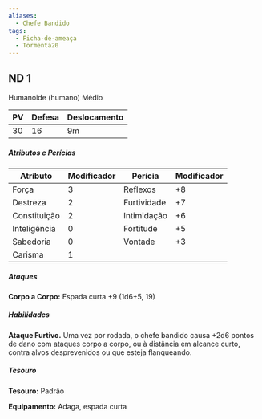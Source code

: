 ```yaml
---
aliases:
  - Chefe Bandido
tags:
  - Ficha-de-ameaça
  - Tormenta20
---
```

## ND 1
Humanoide (humano) Médio

| PV  | Defesa | Deslocamento |
| --- | ------ | ------------ |
|30|16|9m|

##### Atributos e Perícias
| Atributo     | Modificador | Perícia     | Modificador |
| ------------ | ----------- | ----------- | ----------- |
| Força        | 3           | Reflexos    | +8          |
| Destreza     | 2           | Furtividade | +7          |
| Constituição | 2           | Intimidação | +6          |
| Inteligência | 0           | Fortitude   | +5          |
| Sabedoria    | 0           | Vontade     | +3          |
| Carisma      | 1           ||

##### Ataques
**Corpo a Corpo:** Espada curta +9 (1d6+5, 19)

##### Habilidades
**Ataque Furtivo.** Uma vez por rodada, o chefe bandido causa +2d6 pontos de dano com ataques corpo a corpo, ou à distância em alcance curto, contra alvos desprevenidos ou que esteja flanqueando.

##### Tesouro
**Tesouro:** Padrão

**Equipamento:** Adaga, espada curta
